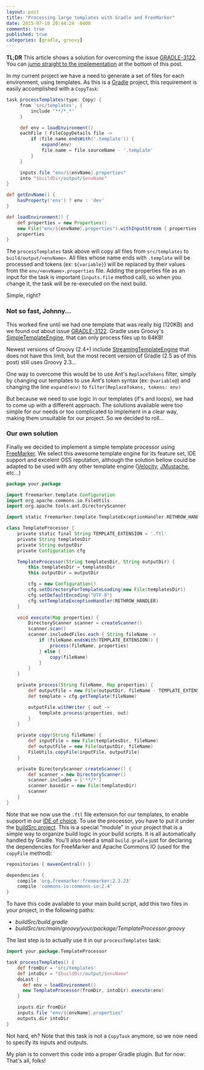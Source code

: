 ```yaml
---
layout: post
title: "Processing large templates with Gradle and FreeMarker"
date: 2015-07-10 20:44:24 -0400
comments: true
published: true
categories: [gradle, groovy]
---
```


__TL;DR__ This article shows a solution for overcoming the issue [GRADLE-3122](https://issues.gradle.org/browse/GRADLE-3122).
You can [jump straight to the implementation](/processing-large-templates-with-gradle-and-freemarker/#final-solution)
at the bottom of this post.

In my current project we have a need to generate a set of files for each environment, using templates. As this is a
[Gradle](http://gradle.org) project, this requirement is easily accomplished with a `CopyTask`:

<!-- more -->

```groovy build.gradle
task processTemplates(type: Copy) {
     from 'src/templates', {
         include '**/*.*'
     }

     def env = loadEnvironment()
     eachFile { FileCopyDetails file ->
         if (file.name.endsWith('.template')) {
             expand(env)
             file.name = file.sourceName - '.template'
         }
     }

     inputs.file "env/${envName}.properties"
     into "$buildDir/output/$envName"
}

def getEnvName() {
    hasProperty('env') ? env : 'dev'
}

def loadEnvironment() {
    def properties = new Properties()
    new File("env/${envName}.properties").withInputStream { properties.load(it) }
    properties
}
```

The `processTemplates` task above will copy all files from `src/templates` to `build/output/<envName>`. All files whose
name ends with `.template` will be processed and tokens (ex: `${variable}`) will be replaced by their values from the
`env/<envName>.properties` file. Adding the properties file as an input for the task is important (`inputs.file` method
call), so when you change it, the task will be re-executed on the next build.

Simple, right?

### Not so fast, Johnny...

This worked fine until we had one template that was really big (120KB) and we found out about issue
[GRADLE-3122](https://issues.gradle.org/browse/GRADLE-3122). Gradle uses Groovy's
[SimpleTemplateEngine](http://docs.groovy-lang.org/latest/html/documentation/template-engines.html#_simpletemplateengine),
that can only process files up to 64KB!

Newest versions of Groovy (2.4+) include
[StreamingTemplateEngine](http://docs.groovy-lang.org/latest/html/documentation/template-engines.html#_streamingtemplateengine)
that does not have this limit, but the most recent version of Gradle (2.5 as of this post)
still uses Groovy 2.3...

One way to overcome this would be to use Ant's `ReplaceTokens` filter, simply by changing our templates to use Ant's
token syntax (ex: `@variable@`) and changing the line `expand(env)` to `filter(ReplaceTokens, tokens: env)`

But because we need to use logic in our templates (if's and loops), we had to come up with a different approach.
The solutions available were too simple for our needs or too complicated to implement in a clear way, making them
unsuitable for our project. So we decided to roll...

### <a name="final-solution"></a>Our own solution

Finally we decided to implement a simple template processor using [FreeMarker](http://freemarker.org). We select
this awesome template engine for its feature set, IDE support and excelent OSS reputation, although the solution bellow
could be adapted to be used with any other template engine ([Velocity](http://velocity.apache.org),
[JMustache](https://github.com/samskivert/jmustache), etc...)

```groovy buildSrc/src/main/groovy/your/package/TemplateProcessor.groovy
package your.package

import freemarker.template.Configuration
import org.apache.commons.io.FileUtils
import org.apache.tools.ant.DirectoryScanner

import static freemarker.template.TemplateExceptionHandler.RETHROW_HANDLER

class TemplateProcessor {
    private static final String TEMPLATE_EXTENSION = '.ftl'
    private String templatesDir
    private String outputDir
    private Configuration cfg

    TemplateProcessor(String templatesDir, String outputDir) {
        this.templatesDir = templatesDir
        this.outputDir = outputDir

        cfg = new Configuration()
        cfg.setDirectoryForTemplateLoading(new File(templatesDir))
        cfg.setDefaultEncoding("UTF-8")
        cfg.setTemplateExceptionHandler(RETHROW_HANDLER)
    }

    void execute(Map properties) {
        DirectoryScanner scanner = createScanner()
        scanner.scan()
        scanner.includedFiles.each { String fileName ->
            if (fileName.endsWith(TEMPLATE_EXTENSION)) {
                process(fileName, properties)
            } else {
                copy(fileName)
            }
        }
    }

    private process(String fileName, Map properties) {
        def outputFile = new File(outputDir, fileName - TEMPLATE_EXTENSION)
        def template = cfg.getTemplate(fileName)

        outputFile.withWriter { out ->
            template.process(properties, out)
        }
    }

    private copy(String fileName) {
        def inputFile = new File(templatesDir, fileName)
        def outputFile = new File(outputDir, fileName)
        FileUtils.copyFile(inputFile, outputFile)
    }

    private DirectoryScanner createScanner() {
        def scanner = new DirectoryScanner()
        scanner.includes = ['**/*']
        scanner.basedir = new File(templatesDir)
        scanner
    }
}
```
Note that we now use the `.ftl` file extension for our templates, to enable support in our
[IDE of choice](http://jetbrains.com/idea). To use the processor, you have to put it under the
[buildSrc project](https://docs.gradle.org/current/userguide/organizing_build_logic.html#sec:build_sources).
This is a special "module" in your project that is a simple way to organize build logic in your build scripts. It is
all automatically handled by Gradle. You'll also need a small `build.gradle` just for  declaring the dependencies for
FreeMarker and Apache Commons IO (used for the `copyFile` method):

```groovy buildSrc/build.gradle
repositories { mavenCentral() }

dependencies {
    compile 'org.freemarker:freemarker:2.3.23'
    compile 'commons-io:commons-io:2.4'
}
```

To have this code available to your main build script, add this two files in your project, in the following paths:

* _buildSrc/build.gradle_
* _buildSrc/src/main/groovy/your/package/TemplateProcessor.groovy_

The last step is to actually use it in our `processTemplates` task:

```groovy build.gradle
import your.package.TemplateProcessor

task processTemplates() {
    def fromDir = 'src/templates'
    def intoDir = "$buildDir/output/$envName"
    doLast {
      def env = loadEnvironment()
      new TemplateProcessor(fromDir, intoDir).execute(env)
    }

    inputs.dir fromDir
    inputs.file "env/${envName}.properties"
    outputs.dir intoDir
}
```

Not hard, eh? Note that this task is not a `CopyTask` anymore, so we now need to specify its inputs and outputs.

My plan is to convert this code into a proper Gradle plugin. But for now: That's all, folks!
